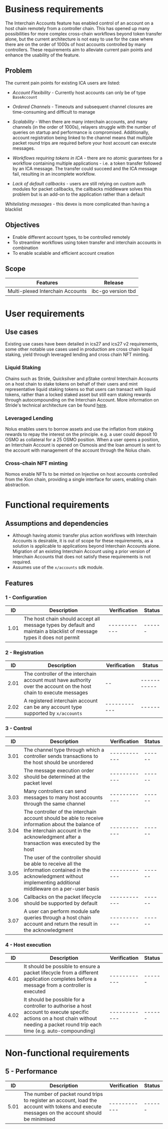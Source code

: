 <!-- More detailed information about the requirements engineering process can be found at https://github.com/cosmos/ibc-go/wiki/Requirements-engineering -->

# Business requirements

The Interchain Accounts feature has enabled control of an account on a host chain remotely from a controller chain. This has opened up many possibilities for more complex cross-chain workflows beyond token transfer alone, but the current architecture is not easy to use for the case where there are on the order of 1000s of host accounts controlled by many controllers. These requirements aim to alleviate current pain points and enhance the usability of the feature.

## Problem

The current pain points for existing ICA users are listed:

- *Account Flexibility* - Currently host accounts can only be of type `BaseAccount`

- *Ordered Channels* - Timeouts and subsequent channel closures are time-consuming and difficult to manage

- *Scalability* - When there are many interchain accounts, and many channels (in the order of 1000s), relayers struggle with the number of queries on startup and performance is compromised. Additionally, account registration being linked to the channel means that multiple packet round trips are required before your host account can execute messages.

- *Workflows requiring tokens in ICA* - there are no atomic guarantees for a workflow containing multiple applications - i.e. a token transfer followed by an ICA message. The transfer could succeed and the ICA message fail, resulting in an incomplete workflow.

- *Lack of default callbacks* - users are still relying on custom auth modules for packet callbacks, the callbacks middleware solves this problem but is an add-on to the application rather than a default

*Whitelisting messages* - this devex is more complicated than having a blacklist

## Objectives

- Enable different account types, to be controlled remotely
- To streamline workflows using token transfer and interchain accounts in combination
- To enable scalable and efficient account creation

## Scope

| Features  | Release |
| --------- | ------- |
| Multi-plexed Interchain Accounts | ibc-go version tbd |

# User requirements

## Use cases

Existing use cases have been detailed in ics27 and ics27 v2 requirements, some other notable use cases used in production are cross chain liquid staking, yield through leveraged lending and cross chain NFT minting.

### Liquid Staking

Chains such as Stride, Quicksilver and pStake control Interchain Accounts on a host chain to stake tokens on behalf of their users and mint representative liquid staking tokens so that users can transact with liquid tokens, rather than a locked staked asset but still earn staking rewards through autocompounding on the Interchain Account. More information on Stride's technical architecture can be found [here](https://github.com/Stride-Labs/stride/tree/main?tab=readme-ov-file#strides-technical-architecture).

### Leveraged Lending

Nolus enables users to borrow assets and use the inflation from staking rewards to repay the interest on the principle. e.g. a user could deposit 10 OSMO as collateral for a 25 OSMO position. When a user opens a position, an Interchain Account is opened on Osmosis and the loan amount is sent to the account with management of the account through the Nolus chain.

### Cross-chain NFT minting

Nomos enable NFTs to be minted on Injective on host accounts controlled from the Xion chain, providing a single interface for users, enabling chain abstraction.

# Functional requirements

## Assumptions and dependencies

- Although having atomic transfer plus action workflows with Interchain Accounts is desirable, it is out of scope for these requirements, as a solution is applicable to applications beyond Interchain Accounts alone. 
Migration of an existing Interchain Account using a prior version of Interchain Accounts that does not satisfy these requirements is not required.
- Assumes use of the `x/accounts` sdk module.

## Features

### 1 - Configuration

| ID | Description | Verification | Status |
| -- | ----------- | ------------ | ------ |
| 1.01 | The host chain should accept all message types by default and maintain a blacklist of message types it does not permit | ------------ | ------ |

### 2 - Registration

| ID | Description | Verification | Status |
| -- | ----------- | ------------ | ------ |
| 2.01 | The controller of the interchain account must have authority over the account on the host chain to execute messages | -- | ----------- |
| 2.02 | A registered interchain account can be any account type supported by `x/accounts` | ------------ | ------ |

### 3 - Control

| ID | Description | Verification | Status |
| -- | ----------- | ------------ | ------ |
| 3.01 | The channel type through which a controller sends transactions to the host should be unordered | ------------ | ------ |
| 3.02 | The message execution order should be determined at the packet level | ------------ | ------ |
| 3.03 | Many controllers can send messages to many host accounts through the same channel | ------------ | ------ |
| 3.04 | The controller of the interchain account should be able to receive information about the balance of the interchain account in the acknowledgment after a transaction was executed by the host | ------------ | ------ |
| 3.05 | The user of the controller should be able to receive all the information contained in the acknowledgment without implementing additional middleware on a per-user basis | ------------ | ------ |
| 3.06 | Callbacks on the packet lifecycle should be supported by default | ------------ | ------ |
| 3.07 | A user can perform module safe queries through a host chain account and return the result in the acknowledgment | ------------ | ------ |  

### 4 - Host execution

| ID | Description | Verification | Status |
| -- | ----------- | ------------ | ------ |
| 4.01 | It should be possible to ensure a packet lifecycle from a different application completes before a message from a controller is executed | ------------ | ------ |
| 4.02 | It should be possible for a controller to authorise a host account to execute specific actions on a host chain without needing a packet round trip each time (e.g. auto-compounding) | ------------ | ------ |

# Non-functional requirements

## 5 - Performance

| ID | Description | Verification | Status |
| -- | ----------- | ------------ | ------ |
| 5.01 | The number of packet round trips to register an account, load the account with tokens and execute messages on the account should be minimised | ------------ | ------ |
